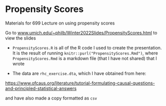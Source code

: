 # Propensity Scores

Materials for 699 Lecture on using propensity scores

Go to www.umich.edu/~philb/Winter2022Slides/PropensityScores.html to view the slides

- `PropensityScores.R` is all of the R code I used to create the presentation. 
It is the result of running `knitr::purl("PropensityScores.Rmd")`, where 
`PropensityScores.Rmd` is a markdown file (that I have not shared) that I wrote

- The data are `rhc_exercise.dta`, which I have obtained from here:

https://www.ofcaus.org/literature/tutorial-formulating-causal-questions-and-principled-statistical-answers

and have also made a copy formatted as `csv`

